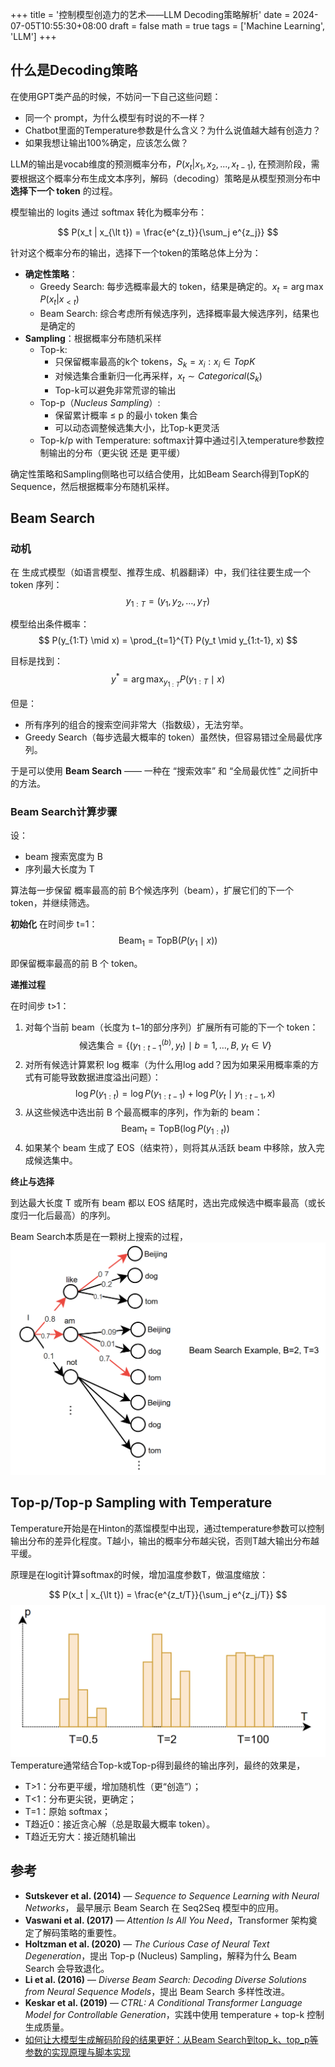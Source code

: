 +++
title = '控制模型创造力的艺术——LLM Decoding策略解析'
date = 2024-07-05T10:55:30+08:00
draft = false
math = true
tags = ['Machine Learning', 'LLM']
+++


## 什么是Decoding策略

在使用GPT类产品的时候，不妨问一下自己这些问题：
- 同一个 prompt，为什么模型有时说的不一样？
- Chatbot里面的Temperature参数是什么含义？为什么说值越大越有创造力？
- 如果我想让输出100%确定，应该怎么做？


LLM的输出是vocab维度的预测概率分布，$P(x_t | x_1, x_2, ..., x_{t-1})$, 在预测阶段，需要根据这个概率分布生成文本序列，解码（decoding）策略是从模型预测分布中**选择下一个 token** 的过程。

模型输出的 logits 通过 softmax 转化为概率分布：

$$
P(x_t | x_{\lt t}) = \frac{e^{z_t}}{\sum_j e^{z_j}}
$$

针对这个概率分布的输出，选择下一个token的策略总体上分为：

- **确定性策略**：
	- Greedy Search: 每步选概率最大的 token，结果是确定的。$x_t = \arg\max P(x_t | x_{\lt t})$ 
	- Beam Search: 综合考虑所有候选序列，选择概率最大候选序列，结果也是确定的
- **Sampling**：根据概率分布随机采样
	- Top-k:
		- 只保留概率最高的k个 tokens，$S_k​={x_i​:x_i​ \in TopK}$
		- 对候选集合重新归一化再采样，$x_t​∼Categorical(S_k​)$ 
		- Top-k可以避免非常荒谬的输出
	- Top-p（_Nucleus Sampling_）: 
		- 保留累计概率 ≤ p 的最小 token 集合
		- 可以动态调整候选集大小，比Top-k更灵活
	- Top-k/p with Temperature: softmax计算中通过引入temperature参数控制输出的分布（更尖锐 还是 更平缓）

确定性策略和Sampling侧略也可以结合使用，比如Beam Search得到TopK的Sequence，然后根据概率分布随机采样。

## Beam Search
### 动机

在 生成式模型（如语言模型、推荐生成、机器翻译）中，我们往往要生成一个 token 序列：
$$
y_{1:T}=(y_1,y_2,\dots,y_T)
$$

模型给出条件概率：
$$
P(y_{1:T} \mid x) = \prod_{t=1}^{T} P(y_t \mid y_{1:t-1}, x)
$$

目标是找到：
$$y^* = \arg\max_{y_{1:T}} P(y_{1:T} \mid x)$$

但是：

- 所有序列的组合的搜索空间非常大（指数级），无法穷举。
- Greedy Search（每步选最大概率的 token）虽然快，但容易错过全局最优序列。

于是可以使用 **Beam Search** —— 一种在 “搜索效率” 和 “全局最优性” 之间折中的方法。

### Beam Search计算步骤

设：
- beam 搜索宽度为 B
- 序列最大长度为 T

算法每一步保留 概率最高的前 B个候选序列（beam），扩展它们的下一个 token，并继续筛选。

**初始化**
在时间步 t=1：
$$\text{Beam}_1 = \text{TopB}\big( P(y_1 \mid x) \big)$$

即保留概率最高的前 B 个 token。

**递推过程**

在时间步 t>1：
1. 对每个当前 beam（长度为 t−1的部分序列）扩展所有可能的下一个 token：
$$\text{候选集合} = \{(y_{1:t-1}^{(b)}, y_t) \mid b=1,\dots,B,\; y_t \in V\}$$
2. 对所有候选计算累积 log 概率（为什么用log add？因为如果采用概率乘的方式有可能导致数据进度溢出问题）：    $$\log P(y_{1:t}) = \log P(y_{1:t-1}) + \log P(y_t \mid y_{1:t-1}, x)$$
3. 从这些候选中选出前 B 个最高概率的序列，作为新的 beam：
$$\text{Beam}_t = \text{TopB}\big(\log P(y_{1:t})\big)$$
4. 如果某个 beam 生成了 EOS（结束符），则将其从活跃 beam 中移除，放入完成候选集中。

**终止与选择**

到达最大长度 T 或所有 beam 都以 EOS 结尾时，选出完成候选中概率最高（或长度归一化后最高）的序列。

Beam Search本质是在一颗树上搜索的过程，
![beamsearch](assets/beamsearch.png)

## Top-p/Top-p Sampling with Temperature

Temperature开始是在Hinton的蒸馏模型中出现，通过temperature参数可以控制输出分布的差异化程度。T越小，输出的概率分布越尖锐，否则T越大输出分布越平缓。

原理是在logit计算softmax的时候，增加温度参数T，做温度缩放：

$$
P(x_t | x_{\lt t}) = \frac{e^{z_t/T}}{\sum_j e^{z_j/T}}
$$
![Temperature](assets/temperature.png)
Temperature通常结合Top-k或Top-p得到最终的输出序列，最终的效果是，
- T>1：分布更平缓，增加随机性（更“创造”）；
- T<1：分布更尖锐，更确定；
- T=1：原始 softmax；
- T趋近0：接近贪心解（总是取最大概率 token）。
- T趋近无穷大：接近随机输出

## 参考

- **Sutskever et al. (2014)** — _Sequence to Sequence Learning with Neural Networks_， 最早展示 Beam Search 在 Seq2Seq 模型中的应用。
- **Vaswani et al. (2017)** — _Attention Is All You Need_，Transformer 架构奠定了解码策略的重要性。
- **Holtzman et al. (2020)** — _The Curious Case of Neural Text Degeneration_，提出 Top-p (Nucleus) Sampling，解释为什么 Beam Search 会导致退化。
-  **Li et al. (2016)** — _Diverse Beam Search: Decoding Diverse Solutions from Neural Sequence Models_，提出 Beam Search 多样性改进。
- **Keskar et al. (2019)** — _CTRL: A Conditional Transformer Language Model for Controllable Generation_，实践中使用 temperature + top-k 控制生成质量。
- [如何让大模型生成解码阶段的结果更好：从Beam Search到top_k、top_p等参数的实现原理与脚本实现](https://mp.weixin.qq.com/s/IswrgDEn94vy5dCO51I1sw)

